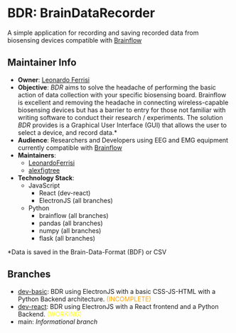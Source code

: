 # BDR: BrainDataRecorder

A simple application for recording and saving recorded data from biosensing devices compatible with [Brainflow](https://brainflow.org/)


## Maintainer Info

- **Owner**: [Leonardo Ferrisi](https://github.com/LeonardoFerrisi)
- **Objective**: *BDR* aims to solve the headache of performing the basic action of data collection with your specific biosensing board. Brainflow is excellent and removing the headache in connecting wireless-capable biosensing devices but has a barrier to entry for those not familiar with writing software to conduct their research / experiments. The solution *BDR* provides is a Graphical User Interface (GUI) that allows the user to select a device, and record data.* 
- **Audience**: Researchers and Developers using EEG and EMG equipment currently compatible with [Brainflow](https://brainflow.readthedocs.io/en/stable/SupportedBoards.html)
- **Maintainers**:
    - [LeonardoFerrisi](https://github.com/LeonardoFerrisi)
    - [alexfigtree](https://github.com/alexfigtree)
- **Technology Stack**:
    - JavaScript
        - React (dev-react)
        - ElectronJS (all branches)
    - Python
        - brainflow (all branches)
        - pandas (all branches)
        - numpy (all branches)
        - flask (all branches)

*Data is saved in the Brain-Data-Format (BDF) or CSV
## Branches

- [dev-basic](https://github.com/NRVS-Labs/BrainDataRecorder/tree/dev-basic): BDR using ElectronJS with a basic CSS-JS-HTML with a Python Backend architecture. <span style="color: orange;">(INCOMPLETE)</span>
- [dev-react](https://github.com/NRVS-Labs/BrainDataRecorder/tree/dev-react): BDR using ElectronJS with a React frontend and a Python Backend. <span style="color: yellow;">(WORKING)</span>
- main: *Informational branch*

